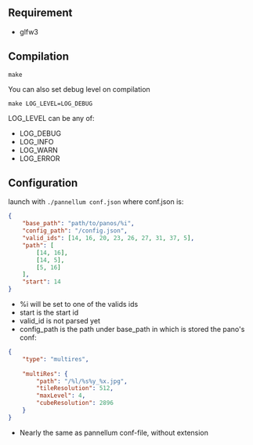 ## Requirement

- glfw3

## Compilation

```
make
```

You can also set debug level on compilation

```
make LOG_LEVEL=LOG_DEBUG
```

LOG_LEVEL can be any of:
- LOG_DEBUG
- LOG_INFO
- LOG_WARN
- LOG_ERROR

## Configuration

launch with `./pannellum conf.json` where conf.json is:

```json
{
    "base_path": "path/to/panos/%i",
    "config_path": "/config.json",
    "valid_ids": [14, 16, 20, 23, 26, 27, 31, 37, 5],
    "path": [
        [14, 16],
        [14, 5],
        [5, 16]
    ],
    "start": 14
}

```

- %i will be set to one of the valids ids
- start is the start id
- valid_id is not parsed yet
- config_path is the path under base_path in which is stored the pano's conf:


```json
{
    "type": "multires",
    
    "multiRes": {
        "path": "/%l/%s%y_%x.jpg",
        "tileResolution": 512,
        "maxLevel": 4,
        "cubeResolution": 2896
    }
}
```
- Nearly the same as pannellum conf-file, without extension
